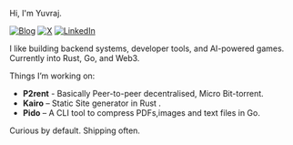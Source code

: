 Hi, I'm Yuvraj.

[![Blog](https://img.shields.io/badge/Blog-111827?logo=feather&logoColor=white)](https://yuvraj-dev.me/blog)
[![X](https://img.shields.io/badge/X-000?logo=x&logoColor=white)](https://x.com/yuvicodes)
[![LinkedIn](https://img.shields.io/badge/LinkedIn-0077B5?logo=linkedin&logoColor=white)](https://www.linkedin.com/in/yuvrajbiswal)

I like building backend systems, developer tools, and AI-powered games.  
Currently into Rust, Go, and Web3.

Things I’m working on:

- **P2rent** - Basically Peer-to-peer decentralised, Micro Bit-torrent.
- **Kairo** – Static Site generator in Rust .  
- **Pido** – A CLI tool to compress PDFs,images and text files in Go.

Curious by default. Shipping often.
